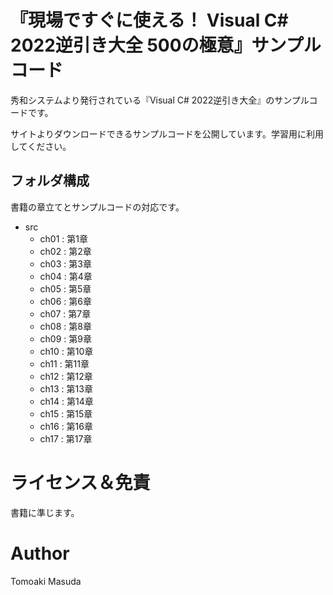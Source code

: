 # 『現場ですぐに使える！ Visual C# 2022逆引き大全 500の極意』サンプルコード

秀和システムより発行されている『Visual C# 2022逆引き大全』のサンプルコードです。

サイトよりダウンロードできるサンプルコードを公開しています。学習用に利用してください。


## フォルダ構成

書籍の章立てとサンプルコードの対応です。

- src
    - ch01 : 第1章 
    - ch02 : 第2章 
    - ch03 : 第3章 
    - ch04 : 第4章 
    - ch05 : 第5章 
    - ch06 : 第6章 
    - ch07 : 第7章 
    - ch08 : 第8章 
    - ch09 : 第9章 
    - ch10 : 第10章 
    - ch11 : 第11章 
    - ch12 : 第12章 
    - ch13 : 第13章 
    - ch14 : 第14章 
    - ch15 : 第15章 
    - ch16 : 第16章 
    - ch17 : 第17章 

# ライセンス＆免責

書籍に準じます。

# Author 

Tomoaki Masuda